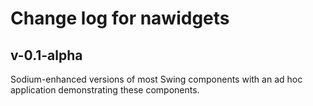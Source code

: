 # Change log for nawidgets

## v-0.1-alpha

Sodium-enhanced versions of most Swing components with an ad hoc
application demonstrating these components.
